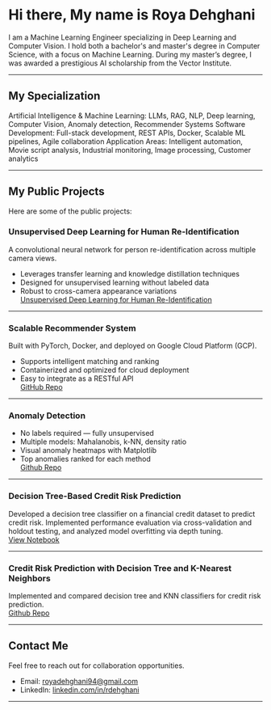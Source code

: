 # Hi there, My name is Roya Dehghani

I am a Machine Learning Engineer specializing in Deep Learning and Computer Vision. I hold both a bachelor's and master's degree in Computer Science, with a focus on Machine Learning. During my master’s degree, I was awarded a prestigious AI scholarship from the Vector Institute.

---

## My Specialization

Artificial Intelligence & Machine Learning: LLMs, RAG, NLP, Deep learning, Computer Vision, Anomaly detection, Recommender Systems
Software Development: Full-stack development, REST APIs, Docker, Scalable ML pipelines, Agile collaboration
Application Areas: Intelligent automation, Movie script analysis, Industrial monitoring, Image processing, Customer analytics


---

## My Public Projects

Here are some of the public projects:



### Unsupervised Deep Learning for Human Re-Identification

A convolutional neural network for person re-identification across multiple camera views.  
- Leverages transfer learning and knowledge distillation techniques  
- Designed for unsupervised learning without labeled data  
- Robust to cross-camera appearance variations  
[Unsupervised Deep Learning for Human Re-Identification](https://github.com/royadeh/Unsupervised-Deep-Learning-Human-Re_Identification)



---

### Scalable Recommender System

Built with PyTorch, Docker, and deployed on Google Cloud Platform (GCP).  
- Supports intelligent matching and ranking  
- Containerized and optimized for cloud deployment  
- Easy to integrate as a RESTful API  
[GitHub Repo](https://github.com/royadeh/API-GCP-RecomSystem)

---

### Anomaly Detection 

- No labels required — fully unsupervised  
- Multiple models: Mahalanobis, k-NN, density ratio  
- Visual anomaly heatmaps with Matplotlib  
- Top anomalies ranked for each method  
 [Github Repo](https://github.com/royadeh/Data-Science/blob/main/AnamolyDetection.ipynb)

---

### Decision Tree-Based Credit Risk Prediction

Developed a decision tree classifier on a financial credit dataset to predict credit risk. Implemented performance evaluation via cross-validation and holdout testing, and analyzed model overfitting via depth tuning.  
[View Notebook](https://github.com/royadeh/Data-Science/blob/main/Decision%20Tree-Based%20Credit%20Risk%20Prediction.ipynb)

---

### Credit Risk Prediction with Decision Tree and K-Nearest Neighbors

Implemented and compared decision tree and KNN classifiers for credit risk prediction.  
[Github Repo](https://github.com/royadeh/Data-Science/edit/main/Credit%20Risk%20Prediction%20with%20Decision%20Tree%20and%20K-Nearest%20Neighbors.ipynb)

---

## Contact Me

Feel free to reach out for collaboration opportunities.   
- Email: royadehghani94@gmail.com  
- LinkedIn: [linkedin.com/in/rdehghani](https://linkedin.com/in/rdehghani)



---
